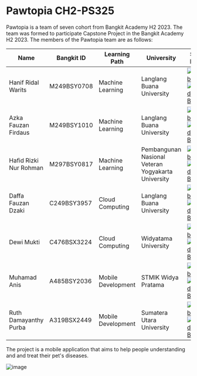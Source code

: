 <!--

**Here are some ideas to get you started:**

🙋‍♀️ A short introduction - what is your organization all about?
🌈 Contribution guidelines - how can the community get involved?
👩‍💻 Useful resources - where can the community find your docs? Is there anything else the community should know?
🍿 Fun facts - what does your team eat for breakfast?
🧙 Remember, you can do mighty things with the power of [Markdown](https://docs.github.com/github/writing-on-github/getting-started-with-writing-and-formatting-on-github/basic-writing-and-formatting-syntax)
-->

# Pawtopia CH2-PS325
Pawtopia is a team of seven cohort from Bangkit Academy H2 2023. The team was formed to participate Capstone Project in the Bangkit Academy H2 2023. The members of the Pawtopia team are as follows:

| Name  | Bangkit ID | Learning Path | University | Social Media |
| ------------- | ------------- | ------------- | ------------- | ------------- |
| Hanif Ridal Warits  | M249BSY0708  | Machine Learning | Langlang Buana University | <div id="badges"> <a href="https://github.com/aceK-Azka">   <img src="https://img.shields.io/badge/GITHUB-black?style=for-the-badge&logo=github" alt="Github Badge"/></a> <a href="https://linkedin.com/in/azka-fauzan-firdaus-982289239/"> <img src="https://img.shields.io/badge/LinkedIn-blue?style=for-the-badge&logo=linkedin&logoColor=white" alt="LinkedIn Badge"/> </a> </div>  |
| Azka Fauzan Firdaus  | M249BSY1010  | Machine Learning | Langlang Buana University | <div id="badges"> <a href="https://github.com/aceK-Azka">   <img src="https://img.shields.io/badge/GITHUB-black?style=for-the-badge&logo=github" alt="Github Badge"/></a> <a href="https://linkedin.com/in/azka-fauzan-firdaus-982289239/"> <img src="https://img.shields.io/badge/LinkedIn-blue?style=for-the-badge&logo=linkedin&logoColor=white" alt="LinkedIn Badge"/> </a> </div>  |
| Hafid Rizki Nur Rohman  | M297BSY0817  | Machine Learning | Pembangunan Nasional Veteran Yogyakarta University | <div id="badges"> <a href="https://github.com/aceK-Azka">   <img src="https://img.shields.io/badge/GITHUB-black?style=for-the-badge&logo=github" alt="Github Badge"/></a> <a href="https://linkedin.com/in/azka-fauzan-firdaus-982289239/"> <img src="https://img.shields.io/badge/LinkedIn-blue?style=for-the-badge&logo=linkedin&logoColor=white" alt="LinkedIn Badge"/> </a> </div>  |
| Daffa Fauzan Dzaki  | C249BSY3957  | Cloud Computing | Langlang Buana University | <div id="badges"> <a href="https://github.com/aceK-Azka">   <img src="https://img.shields.io/badge/GITHUB-black?style=for-the-badge&logo=github" alt="Github Badge"/></a> <a href="https://linkedin.com/in/azka-fauzan-firdaus-982289239/"> <img src="https://img.shields.io/badge/LinkedIn-blue?style=for-the-badge&logo=linkedin&logoColor=white" alt="LinkedIn Badge"/> </a> </div>  |
| Dewi Mukti  | C476BSX3224  | Cloud Computing | Widyatama University | <div id="badges"> <a href="https://github.com/aceK-Azka">   <img src="https://img.shields.io/badge/GITHUB-black?style=for-the-badge&logo=github" alt="Github Badge"/></a> <a href="https://linkedin.com/in/azka-fauzan-firdaus-982289239/"> <img src="https://img.shields.io/badge/LinkedIn-blue?style=for-the-badge&logo=linkedin&logoColor=white" alt="LinkedIn Badge"/> </a> </div>  |
| Muhamad Anis  | A485BSY2036  | Mobile Development | STMIK Widya Pratama | <div id="badges"> <a href="https://github.com/anismhub">   <img src="https://img.shields.io/badge/GITHUB-black?style=for-the-badge&logo=github" alt="Github Badge"/></a> <a href="https://www.linkedin.com/in/muhamad-anis-30a7b7180/"> <img src="https://img.shields.io/badge/LinkedIn-blue?style=for-the-badge&logo=linkedin&logoColor=white" alt="LinkedIn Badge"/> </a> </div> |
| Ruth Damayanthy Purba  | A319BSX2449  | Mobile Development | Sumatera Utara University | <div id="badges"> <a href="https://github.com/aceK-Azka">   <img src="https://img.shields.io/badge/GITHUB-black?style=for-the-badge&logo=github" alt="Github Badge"/></a> <a href="https://linkedin.com/in/azka-fauzan-firdaus-982289239/"> <img src="https://img.shields.io/badge/LinkedIn-blue?style=for-the-badge&logo=linkedin&logoColor=white" alt="LinkedIn Badge"/> </a> </div>  |

The project is a mobile application that aims to help people understanding and and treat their pet's diseases.

![image](https://github.com/PawTopia/.github/assets/115199962/a7b62bc0-2a18-4499-adcc-4c5736a45796)

